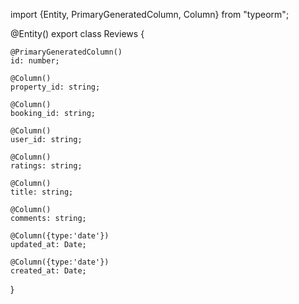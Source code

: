 import {Entity, PrimaryGeneratedColumn, Column} from "typeorm";

@Entity()
export class Reviews {

    @PrimaryGeneratedColumn()
    id: number;

    @Column()
    property_id: string;

    @Column()
    booking_id: string;

    @Column()
    user_id: string;

    @Column()
    ratings: string;

    @Column()
    title: string;

    @Column()
    comments: string;

    @Column({type:'date'})
    updated_at: Date;

    @Column({type:'date'})
    created_at: Date;

}
